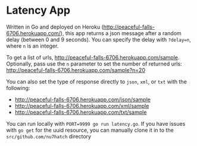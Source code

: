 # Latency App

Written in Go and deployed on Heroku (http://peaceful-falls-6706.herokuapp.com/), this app returns a json message after a random delay (between 0 and 9 seconds). You can specify the delay with `?delay=n`, where `n` is an integer.

To get a list of urls, http://peaceful-falls-6706.herokuapp.com/sample. Optionally, pass use the `n` parameter to set the number of returned urls: http://peaceful-falls-6706.herokuapp.com/sample?n=20

You can also set the type of response directly to ```json```, ```xml```, or ```txt``` with the following:
* http://peaceful-falls-6706.herokuapp.com/json/sample
* http://peaceful-falls-6706.herokuapp.com/xml/sample
* http://peaceful-falls-6706.herokuapp.com/txt/sample

You can run locally with `PORT=9999 go run latency.go`. If you have issues with `go get` for the uuid resource, you can manually clone it in to the `src/github.com/nu7hatch` directory
